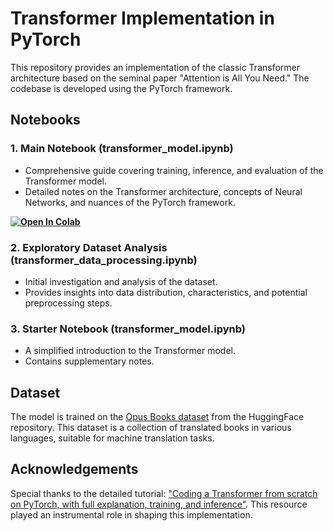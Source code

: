 # Transformer Implementation in PyTorch

This repository provides an implementation of the classic Transformer architecture based on the seminal paper "Attention is All You Need." The codebase is developed using the PyTorch framework.

## Notebooks

### 1. Main Notebook (transformer_model.ipynb)

- Comprehensive guide covering training, inference, and evaluation of the Transformer model.
- Detailed notes on the Transformer architecture, concepts of Neural Networks, and nuances of the PyTorch framework.

**[![Open In Colab](https://colab.research.google.com/assets/colab-badge.svg)](https://colab.research.google.com/drive/1W12kswh2dB3Ec3TQ-klMjOrQW0AJFIFQ?usp=sharing)**

### 2. Exploratory Dataset Analysis (transformer_data_processing.ipynb)

- Initial investigation and analysis of the dataset.
- Provides insights into data distribution, characteristics, and potential preprocessing steps.

### 3. Starter Notebook (transformer_model.ipynb)

- A simplified introduction to the Transformer model.
- Contains supplementary notes.

## Dataset

The model is trained on the [Opus Books dataset](https://huggingface.co/datasets/opus_books) from the HuggingFace repository. This dataset is a collection of translated books in various languages, suitable for machine translation tasks.

## Acknowledgements

Special thanks to the detailed tutorial: ["Coding a Transformer from scratch on PyTorch, with full explanation, training, and inference"](https://www.youtube.com/watch?v=ISNdQcPhsts). This resource played an instrumental role in shaping this implementation.
